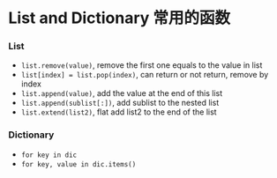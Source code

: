 # List and Dictionary 常用的函数

### List

* `list.remove(value)`, remove the first one equals to the value in list
* `list[index] = list.pop(index)`, can return or not return, remove by index
* `list.append(value)`,  add the value at the end of this list
* `list.append(sublist[:])`, add sublist to the nested list
* `list.extend(list2)`,  flat add list2 to the end of the list

### Dictionary

* `for key in dic`
* `for key, value in dic.items()`

